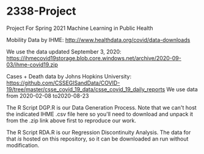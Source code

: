# 2338-Project
Project For Spring 2021 Machine Learning in Public Health

Mobility Data by IHME:
http://www.healthdata.org/covid/data-downloads

We use the data updated September 3, 2020:
https://ihmecovid19storage.blob.core.windows.net/archive/2020-09-03/ihme-covid19.zip

Cases + Death data by Johns Hopkins University:
https://github.com/CSSEGISandData/COVID-19/tree/master/csse_covid_19_data/csse_covid_19_daily_reports
We use data from 2020-02-08 to2020-08-23

The R Script DGP.R is our Data Generation Process. Note that we can't host the indicated IHME .csv file here so you'll need to download and unpack it from the .zip link above first to reproduce our work.

The R Script RDA.R is our Regression Discontinuity Analysis. The data for that *is* hosted on this repository, so it can be downloaded an run without modification.

